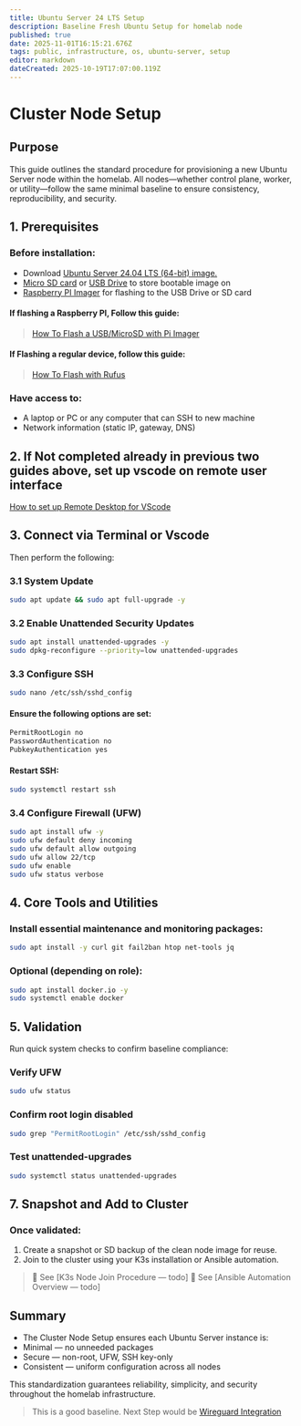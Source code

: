 ```yaml
---
title: Ubuntu Server 24 LTS Setup
description: Baseline Fresh Ubuntu Setup for homelab node
published: true
date: 2025-11-01T16:15:21.676Z
tags: public, infrastructure, os, ubuntu-server, setup
editor: markdown
dateCreated: 2025-10-19T17:07:00.119Z
---
```


# Cluster Node Setup
## Purpose

This guide outlines the standard procedure for provisioning a new Ubuntu Server node within the homelab.
All nodes—whether control plane, worker, or utility—follow the same minimal baseline to ensure consistency, reproducibility, and security.

## 1. Prerequisites

### Before installation:
* Download [Ubuntu Server 24.04 LTS (64-bit) image.](https://ubuntu.com/download/server)
* [Micro SD card](https://www.amazon.com/uni-Reader-Adapter-Aluminum-Memory/dp/B087QG75L7/ref=sr_1_1_sspa?s=electronics&sr=1-1-spons&sp_csd=d2lkZ2V0TmFtZT1zcF9hdGY) or [USB Drive](https://www.amazon.com/dp/B09RG1TNM7) to store bootable image on
* [Raspberry PI Imager](https://www.raspberrypi.com/software) for flashing to the USB Drive or SD card
#### If flashing a Raspberry PI, Follow this guide:
> [How To Flash a USB/MicroSD with Pi Imager](/public/infrastructure/os/ubuntu-server/flashusb)
#### If Flashing a regular device, follow this guide:
> [How To Flash with Rufus](/public/infrastructure/os/ubuntu-server/rufus)

### Have access to:
* A laptop or PC or any computer that can SSH to new machine
* Network information (static IP, gateway, DNS)

## 2. If Not completed already in previous two guides above, set up vscode on remote user interface
[How to set up Remote Desktop for VScode](/public/infrastructure/os/workstation/vscode/ssh)

## 3. Connect via Terminal or Vscode
Then perform the following:
### 3.1 System Update
```bash
sudo apt update && sudo apt full-upgrade -y
```
### 3.2 Enable Unattended Security Updates
```bash
sudo apt install unattended-upgrades -y
sudo dpkg-reconfigure --priority=low unattended-upgrades
```

### 3.3 Configure SSH
```bash
sudo nano /etc/ssh/sshd_config
```
#### Ensure the following options are set:

```bash
PermitRootLogin no
PasswordAuthentication no
PubkeyAuthentication yes
```

#### Restart SSH:
```bash
sudo systemctl restart ssh
```
### 3.4 Configure Firewall (UFW)

```bash
sudo apt install ufw -y
sudo ufw default deny incoming
sudo ufw default allow outgoing
sudo ufw allow 22/tcp
sudo ufw enable
sudo ufw status verbose
```

## 4. Core Tools and Utilities
### Install essential maintenance and monitoring packages:
```bash
sudo apt install -y curl git fail2ban htop net-tools jq
```

### Optional (depending on role):
```bash
sudo apt install docker.io -y
sudo systemctl enable docker
```
## 5. Validation
Run quick system checks to confirm baseline compliance:

### Verify UFW
```bash
sudo ufw status
```
### Confirm root login disabled
```bash
sudo grep "PermitRootLogin" /etc/ssh/sshd_config
```
### Test unattended-upgrades
```bash
sudo systemctl status unattended-upgrades
```

## 7. Snapshot and Add to Cluster
### Once validated:
1. Create a snapshot or SD backup of the clean node image for reuse.
2. Join to the cluster using your K3s installation or Ansible automation.

> 🔗 See [K3s Node Join Procedure — todo]
🔗 See [Ansible Automation Overview — todo]

## Summary
* The Cluster Node Setup ensures each Ubuntu Server instance is:
* Minimal — no unneeded packages
* Secure — non-root, UFW, SSH key-only
* Consistent — uniform configuration across all nodes

This standardization guarantees reliability, simplicity, and security throughout the homelab infrastructure.

> This is a good baseline. Next Step would be [Wireguard Integration](/public/infrastructure/networking/wireguard)